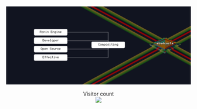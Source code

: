 ![](./top-footer.png)

<!-- OLD PIC ![](https://media0.giphy.com/media/3otPorWLQJq5GmHRtu/giphy.gif) -->

<p align="center"> 
  Visitor count<br>
  <img src="https://profile-counter.glitch.me/badcast/count.svg" />
</p>
